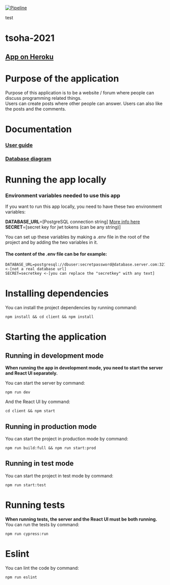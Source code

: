 [![Pipeline](https://github.com/lapptomi/tsoha-2021/actions/workflows/pipeline.yml/badge.svg)](https://github.com/lapptomi/tsoha-2021/actions/workflows/pipeline.yml)

test

# tsoha-2021

## [App on Heroku](https://tsoha-2021-tl.herokuapp.com/)

# Purpose of the application
Purpose of this application is to be a website / forum where people can discuss programming related things.  
Users can create posts where other people can answer. Users can also like the posts and the comments.

# Documentation
### [User guide](https://github.com/lapptomi/tsoha-2021/blob/main/documentation/user-guide.md)  

### [Database diagram](https://github.com/lapptomi/tsoha-2021/blob/main/documentation/images/dbdiagram.png)


# Running the app locally

### Environment variables needed to use this app
If you want to run this app locally, you need to have these two environment variables:

<b>DATABASE_URL</b>=[PostgreSQL connection string] [More info here](https://node-postgres.com/features/connecting)  
<b>SECRET</b>=[secret key for jwt tokens (can be any string)]

You can set up these variables by making a .env file in the root of the project and by adding the two variables in it.

#### The content of the .env file can be for example: 
```
DATABASE_URL=postgresql://dbuser:secretpassword@database.server.com:3211/mydb <-[not a real database url]
SECRET=secretkey <-[you can replace the "secretkey" with any text]
```

# Installing dependencies

You can install the project dependencies by running command:
```
npm install && cd client && npm install
```

# Starting the application

## Running in development mode
<b>When running the app in development mode, you need to start the server and React UI separately.</b>  


You can start the server by command: 
```
npm run dev
```

And the React UI by command: 
```
cd client && npm start
```



## Running in production mode
You can start the project in production mode by command:

```
npm run build:full && npm run start:prod
```


## Running in test mode
You can start the project in test mode by command:

```
npm run start:test
```


# Running tests
<b>When running tests, the server and the React UI must be both running.</b>  
You can run the tests by command: 

```
npm run cypress:run
```


# Eslint
You can lint the code by command:
```
npm run eslint
```
